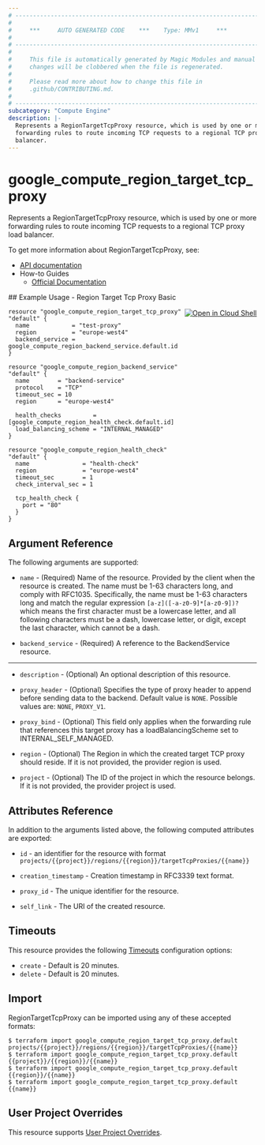 ```yaml
---
# ----------------------------------------------------------------------------
#
#     ***     AUTO GENERATED CODE    ***    Type: MMv1     ***
#
# ----------------------------------------------------------------------------
#
#     This file is automatically generated by Magic Modules and manual
#     changes will be clobbered when the file is regenerated.
#
#     Please read more about how to change this file in
#     .github/CONTRIBUTING.md.
#
# ----------------------------------------------------------------------------
subcategory: "Compute Engine"
description: |-
  Represents a RegionTargetTcpProxy resource, which is used by one or more
  forwarding rules to route incoming TCP requests to a regional TCP proxy load
  balancer.
---
```


# google\_compute\_region\_target\_tcp\_proxy

Represents a RegionTargetTcpProxy resource, which is used by one or more
forwarding rules to route incoming TCP requests to a regional TCP proxy load
balancer.


To get more information about RegionTargetTcpProxy, see:

* [API documentation](https://cloud.google.com/compute/docs/reference/rest/v1/regionTargetTcpProxies)
* How-to Guides
    * [Official Documentation](https://cloud.google.com/load-balancing/docs/tcp/internal-proxy)

<div class = "oics-button" style="float: right; margin: 0 0 -15px">
  <a href="https://console.cloud.google.com/cloudshell/open?cloudshell_git_repo=https%3A%2F%2Fgithub.com%2Fterraform-google-modules%2Fdocs-examples.git&cloudshell_working_dir=region_target_tcp_proxy_basic&cloudshell_image=gcr.io%2Fgraphite-cloud-shell-images%2Fterraform%3Alatest&open_in_editor=main.tf&cloudshell_print=.%2Fmotd&cloudshell_tutorial=.%2Ftutorial.md" target="_blank">
    <img alt="Open in Cloud Shell" src="//gstatic.com/cloudssh/images/open-btn.svg" style="max-height: 44px; margin: 32px auto; max-width: 100%;">
  </a>
</div>
## Example Usage - Region Target Tcp Proxy Basic


```hcl
resource "google_compute_region_target_tcp_proxy" "default" {
  name            = "test-proxy"
  region          = "europe-west4"
  backend_service = google_compute_region_backend_service.default.id
}

resource "google_compute_region_backend_service" "default" {
  name        = "backend-service"
  protocol    = "TCP"
  timeout_sec = 10
  region      = "europe-west4"

  health_checks         = [google_compute_region_health_check.default.id]
  load_balancing_scheme = "INTERNAL_MANAGED"
}

resource "google_compute_region_health_check" "default" {
  name               = "health-check"
  region             = "europe-west4"
  timeout_sec        = 1
  check_interval_sec = 1
  
  tcp_health_check {
    port = "80"
  }
}
```

## Argument Reference

The following arguments are supported:


* `name` -
  (Required)
  Name of the resource. Provided by the client when the resource is
  created. The name must be 1-63 characters long, and comply with
  RFC1035. Specifically, the name must be 1-63 characters long and match
  the regular expression `[a-z]([-a-z0-9]*[a-z0-9])?` which means the
  first character must be a lowercase letter, and all following
  characters must be a dash, lowercase letter, or digit, except the last
  character, which cannot be a dash.

* `backend_service` -
  (Required)
  A reference to the BackendService resource.


- - -


* `description` -
  (Optional)
  An optional description of this resource.

* `proxy_header` -
  (Optional)
  Specifies the type of proxy header to append before sending data to
  the backend.
  Default value is `NONE`.
  Possible values are: `NONE`, `PROXY_V1`.

* `proxy_bind` -
  (Optional)
  This field only applies when the forwarding rule that references
  this target proxy has a loadBalancingScheme set to INTERNAL_SELF_MANAGED.

* `region` -
  (Optional)
  The Region in which the created target TCP proxy should reside.
  If it is not provided, the provider region is used.

* `project` - (Optional) The ID of the project in which the resource belongs.
    If it is not provided, the provider project is used.


## Attributes Reference

In addition to the arguments listed above, the following computed attributes are exported:

* `id` - an identifier for the resource with format `projects/{{project}}/regions/{{region}}/targetTcpProxies/{{name}}`

* `creation_timestamp` -
  Creation timestamp in RFC3339 text format.

* `proxy_id` -
  The unique identifier for the resource.
* `self_link` - The URI of the created resource.


## Timeouts

This resource provides the following
[Timeouts](https://developer.hashicorp.com/terraform/plugin/sdkv2/resources/retries-and-customizable-timeouts) configuration options:

- `create` - Default is 20 minutes.
- `delete` - Default is 20 minutes.

## Import


RegionTargetTcpProxy can be imported using any of these accepted formats:

```
$ terraform import google_compute_region_target_tcp_proxy.default projects/{{project}}/regions/{{region}}/targetTcpProxies/{{name}}
$ terraform import google_compute_region_target_tcp_proxy.default {{project}}/{{region}}/{{name}}
$ terraform import google_compute_region_target_tcp_proxy.default {{region}}/{{name}}
$ terraform import google_compute_region_target_tcp_proxy.default {{name}}
```

## User Project Overrides

This resource supports [User Project Overrides](https://registry.terraform.io/providers/hashicorp/google/latest/docs/guides/provider_reference#user_project_override).
